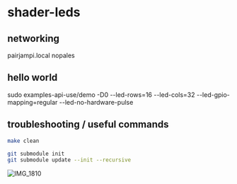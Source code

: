 # shader-leds

## networking
pairjampi.local
nopales

## hello world
sudo examples-api-use/demo -D0 --led-rows=16 --led-cols=32 --led-gpio-mapping=regular --led-no-hardware-pulse

## troubleshooting / useful commands

```bash
make clean

git submodule init
git submodule update --init --recursive

```

![IMG_1810](https://github.com/user-attachments/assets/c90a0dd8-dd5c-4cc1-a87c-e5f556ebc6c3)
